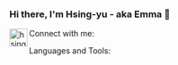 ### Hi there, I'm Hsing-yu - aka Emma 👋

Connect with me:
<img align='left' alt='hsingyuc | LinkedIn' color='#0A66C2' height="32" width="32" src="https://cdn.jsdelivr.net/npm/simple-icons@v5/icons/linkedin.svg" />

Languages and Tools:
